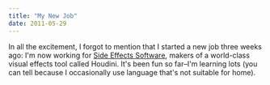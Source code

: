 ```yaml
---
title: "My New Job"
date: 2011-05-29
---
```

In all the excitement, I forgot to mention that I started a new job three weeks ago: I'm now working for <a href="http://sidefx.com">Side Effects Software</a>, makers of a world-class visual effects tool called Houdini. It's been fun so far–I'm learning lots (you can tell because I occasionally use language that's not suitable for home).
